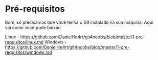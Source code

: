 # Pré-requisitos

Bom, só precisamos que você tenha o Git instalado na sua máquina. Aqui vai como você pode baixar:

Linux - https://github.com/DanielHe4rt/git4noobs/blob/master/1-pre-requisitos/linux.md
Windows - https://github.com/DanielHe4rt/git4noobs/blob/master/1-pre-requisitos/windows.md
